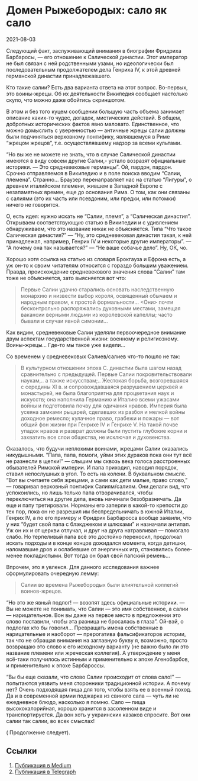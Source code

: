 # Домен Рыжебородых: сало як сало


<p class="text-end time-holder"><time>2021-08-03</time></p>





Следующий факт, заслуживающий внимания в биографии Фридриха Барбаросы,
— его отношение к Салической династии. Этот император не был связан с
ней родственными узами, но идеологически был последовательным
продолжателем дела Генриха IV, к этой древней германской династии
принадлежавшего.

Кто такие салии? Есть два варианта ответа на этот вопрос. Во-первых,
это воины-жрецы. Об их деятельности Википедия сообщает настолько скупо,
что можно даже обойтись скриншотом.

В этом и без того куцем сообщении большую часть объема занимает
описание каких-то чудес, догадок, мистических действий. В общем,
добротных исторических фактов явно маловато. Единственное, что можно
домыслить с уверенностью — античные жрецы салии должны были подчиняться
верховному понтифику, являвшемуся в Риме “жрецом жрецов”, т.е.
осуществлявшему надзор за всеми культами.

“Но вы же не можете не знать, что в случае Салической династии имеются
в виду совсем другие Салии,- устало возразят официальные историки. —
Это средневековые германцы”. Ой, пардон, пардон. Срочно отправляемся в
Википедию и в поле поиска вводим “Салии, племена”. Странно… Браузер
перенаправляет нас на статью “Лигуры”, о древнем италийском племени,
жившем в Западной Европе с незапамятных времен, еще до основания Рима.
О том, как они связаны с салиями (это их часть или псевдоним, или
предки, или потомки) ничего не говорится.

О, есть идея: нужно искать не “Салии, племя”, а “Салическая династия”.
Открываем соответствующую статью в Википедии и с удивлением
обнаруживаем, что это название никак не объясняется. Типа “Что такое
Салическая династия?” — “Ну, это средневековая династия такая, к ней
принадлежал, например, Генрих IV и некоторые другие императоры”. — “А
почему она так называется?” — “Не ваше собачье дело”. Ну, ОК, чо.

Хорошо хотя ссылка на статью из словаря Брокгауза и Ефрона есть, а уж
он-то к своим читателям относится с гораздо большим уважением. Правда,
происхождение средневекового значения слова “Салии” там тоже не
объясняется, зато выясняется вот что:

> Первые Салии удачно старались основать наследственную монархию и
> низвести выбор короля, освященный обычаем и народным правом, к
> простой формальности… <Они> почти бесконтрольно распоряжались
> духовными местами, замещая вакансии верными людьми из королевской
> капеллы; часто бывали и случаи явной симонии…

Как видим, средневековые Салии уделяли первоочередное внимание двум
аспектам государственной жизни: военному и религиозному. Воины-жрецы…
Где-то мы такое уже видели…

Со временем у средневековых Салиев/салиев что-то пошло не так:

> В культурном отношении эпоха С. династии была шагом назад
> сравнительно с предыдущей. Первые Салии покровительствовали
> наукам,.. а также искусствам;.. Жестокая борьба, возгоревшаяся с
> середины XI в. и сопровождавшаяся разрушением церквей и монастырей,
> не была благоприятна для процветания наук и искусств; она наполнила
> Германию и Италию всеми ужасами войны и подготовила почву для
> одичания нравов. Империя была усеяна замками рыцарей, сделавших из
> разбоя и мелкой войны доходное ремесло; кулачное право, грабежи и
> пожары — вот общий фон жизни при Генрихе IV и Генрихе V. На такой
> почве упадок нравов и разврат должны были пустить глубокие корни и
> захватить все слои общества, не исключая и духовенства.

Оказалось, что будучи неплохими воинами, жрецами Салии оказались
никудышными. “Папа, папа, помоги, уйми этих дураков пока они тут всё не
разнесли в щепки!” — слышим мы сквозь века голоса расстроенных
обывателей Римской империи. И папа приходил, наводил порядок, ставил
непослушных в угол. То есть на колени. В буквальном смысле. “Вот вы
считаете себя жрецами, а сами как дети малые, право слово,” — говаривал
верховный понтифик Салиям/салиям. Они делали вид, что успокоились, но
лишь только папа отворачивался, чтобы переключиться на другие дела,
вновь начинали безобразничать. Да еще и папу третировали. Норманы его
заперли в какой-то крепости до тех пор, пока он не разрешил им
беспредельничать в южной Италии, Генрих IV, а по его примеру и Фридрих
Барбаросса вообще заявили, что у них “будет свой папа с блэкджеком и
шлюхами” и назначали антипап. Уж он их и от церкви отлучал, и друг на
друга натравливал — помогало слабо. Но терпеливый папа всё это достойно
переносил, продолжал искать подходы и в конце концов дожидался момента,
когда детишки, наломавшие дров и ослабевшие от энергичных игр,
становились более-менее покладистыми. Вот тогда он брал свой папский
ремень…

Впрочем, это я увлекся. Для данного исследования важнее сформулировать
очередную лемму:

> Салии во времена Рыжебородых были влиятельной коллегий
> воинов-жрецов.

“Но это же явный подлог! — возопят здесь официальные историки. — Вы не
можете не понимать, что Салии — это имя собственное, а салии —
нарицательное. Вон вы даже на первое место в предложении это слово
поставили, чтобы эта разница не бросалась в глаза”. Ой-вэй, о подлогах
кто бы говоrил… Превращать имена собственные в нарицательные и наоборот
— прерогатива фальсификаторов истории, так что не обращая внимания на
заглавную букву я, возможно, просто возвращаю это слово к его исходному
варианту (не важно было ли это название племени или жреческая
коллегия). А утверждение у меня всё-таки получилось истинным и
применительно к эпохе Агенобарбов, и применительно к эпохе Барбароссы.

“Вы бы еще сказали, что слово Салии происходит от слова сало!” —
попытаются уязвить меня сторонники традиционной истории. А почему нет?
Очень подходящая пища для того, чтобы взять ее в военный поход. Да и в
современной армии поджарка из свиного сала — чуть ли не ежедневное
блюдо, насколько я помню. Сало — пища высококалорийная, хорошо хранится
в засоленном виде и транспортируется. Да вон хоть у украинских казаков
спросите. Вот они салии так салии, во всех смыслах!

( Продолжение следует).




## Ссылки

1. [Публикация в Medium](https://yababay.medium.com/домен-рыжебородых-сало-як-сало-e5626afda326)
1. [Публикация в Telegraph](https://telegra.ph/Domen-Ryzheborodyh-salo-yak-salo-08-03)

